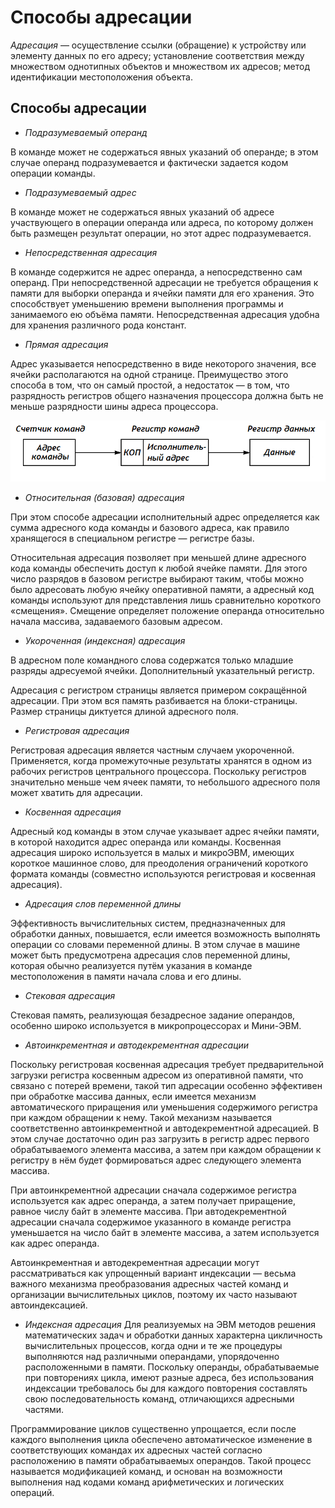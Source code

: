 # Способы адресации

*Адресация* — осуществление ссылки (обращение) к устройству или элементу данных по его адресу; установление соответствия между множеством однотипных объектов и множеством их адресов; метод идентификации местоположения объекта.

## Способы адресации

* *Подразумеваемый операнд*

В команде может не содержаться явных указаний об операнде; в этом случае операнд подразумевается и фактически задается кодом операции команды.

* *Подразумеваемый адрес*

В команде может не содержаться явных указаний об адресе участвующего в операции операнда или адреса, по которому должен быть размещен результат операции, но этот адрес подразумевается.

* *Непосредственная адресация*

В команде содержится не адрес операнда, а непосредственно сам операнд. При непосредственной адресации не требуется обращения к памяти для выборки операнда и ячейки памяти для его хранения. Это способствует уменьшению времени выполнения программы и занимаемого ею объёма памяти. Непосредственная адресация удобна для хранения различного рода констант.

* *Прямая адресация*

Адрес указывается непосредственно в виде некоторого значения, все ячейки располагаются на одной странице. Преимущество этого способа в том, что он самый простой, а недостаток — в том, что разрядность регистров общего назначения процессора должна быть не меньше разрядности шины адреса процессора. 

![Прямая адресация](/resources/imgs/t30_1.png)

* *Относительная (базовая) адресация* 

При этом способе адресации исполнительный адрес определяется как сумма адресного кода команды и базового адреса, как правило хранящегося в специальном регистре — регистре базы.

Относительная адресация позволяет при меньшей длине адресного кода команды обеспечить доступ к любой ячейке памяти. Для этого число разрядов в базовом регистре выбирают таким, чтобы можно было адресовать любую ячейку оперативной памяти, а адресный код команды используют для представления лишь сравнительно короткого «смещения». Смещение определяет положение операнда относительно начала массива, задаваемого базовым адресом.

* *Укороченная (индексная) адресация*

В адресном поле командного слова содержатся только младшие разряды адресуемой ячейки. Дополнительный указательный регистр.

Адресация с регистром страницы является примером сокращённой адресации. При этом вся память разбивается на блоки-страницы. Размер страницы диктуется длиной адресного поля.

* *Регистровая адресация* 

Регистровая адресация является частным случаем укороченной. Применяется, когда промежуточные результаты хранятся в одном из рабочих регистров центрального процессора. Поскольку регистров значительно меньше чем ячеек памяти, то небольшого адресного поля может хватить для адресации.

* *Косвенная адресация* 

Адресный код команды в этом случае указывает адрес ячейки памяти, в которой находится адрес операнда или команды. Косвенная адресация широко используется в малых и микроЭВМ, имеющих короткое машинное слово, для преодоления ограничений короткого формата команды (совместно используются регистровая и косвенная адресация).

* *Адресация слов переменной длины*

Эффективность вычислительных систем, предназначенных для обработки данных, повышается, если имеется возможность выполнять операции со словами переменной длины. В этом случае в машине может быть предусмотрена адресация слов переменной длины, которая обычно реализуется путём указания в команде местоположения в памяти начала слова и его длины.

* *Стековая адресация* 

Стековая память, реализующая безадресное задание операндов, особенно широко используется в микропроцессорах и Мини-ЭВМ.

* *Автоинкрементная и автодекрементная адресации*

Поскольку регистровая косвенная адресация требует предварительной загрузки регистра косвенным адресом из оперативной памяти, что связано с потерей времени, такой тип адресации особенно эффективен при обработке массива данных, если имеется механизм автоматического приращения или уменьшения содержимого регистра при каждом обращении к нему. Такой механизм называется соответственно автоинкрементной и автодекрементной адресацией. В этом случае достаточно один раз загрузить в регистр адрес первого обрабатываемого элемента массива, а затем при каждом обращении к регистру в нём будет формироваться адрес следующего элемента массива.

При автоинкрементной адресации сначала содержимое регистра используется как адрес операнда, а затем получает приращение, равное числу байт в элементе массива. При автодекрементной адресации сначала содержимое указанного в команде регистра уменьшается на число байт в элементе массива, а затем используется как адрес операнда.

Автоинкрементная и автодекрементная адресации могут рассматриваться как упрощенный вариант индексации — весьма важного механизма преобразования адресных частей команд и организации вычислительных циклов, поэтому их часто называют автоиндексацией.

* *Индексная адресация* 
Для реализуемых на ЭВМ методов решения математических задач и обработки данных характерна цикличность вычислительных процессов, когда одни и те же процедуры выполняются над различными операндами, упорядоченно расположенными в памяти. Поскольку операнды, обрабатываемые при повторениях цикла, имеют разные адреса, без использования индексации требовалось бы для каждого повторения составлять свою последовательность команд, отличающихся адресными частями.

Программирование циклов существенно упрощается, если после каждого выполнения цикла обеспечено автоматическое изменение в соответствующих командах их адресных частей согласно расположению в памяти обрабатываемых операндов. Такой процесс называется модификацией команд, и основан на возможности выполнения над кодами команд арифметических и логических операций.
